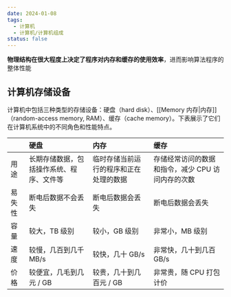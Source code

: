 ```yaml
---
date: 2024-01-08
tags:
  - 计算机
  - 计算机/计算机组成
status: false
---
```

**物理结构在很大程度上决定了程序对内存和缓存的使用效率**，进而影响算法程序的整体性能

## 计算机存储设备

计算机中包括三种类型的存储设备：硬盘（hard disk）、[[Memory 内存|内存]]（random-access memory, RAM）、缓存（cache memory）。下表展示了它们在计算机系统中的不同角色和性能特点。

|     | 硬盘                   | 内存                  | 缓存                          |
|:----|:---------------------|:--------------------|:----------------------------|
| 用途  | 长期存储数据，包括操作系统、程序、文件等 | 临时存储当前运行的程序和正在处理的数据 | 存储经常访问的数据和指令，减少 CPU 访问内存的次数 |
| 易失性 | 断电后数据不会丢失            | 断电后数据会丢失            | 断电后数据会丢失                    |
| 容量  | 较大，TB 级别             | 较小，GB 级别            | 非常小，MB 级别                   |
| 速度  | 较慢，几百到几千 MB/s        | 较快，几十 GB/s          | 非常快，几十到几百 GB/s              |
| 价格  | 较便宜，几毛到几元 / GB       | 较贵，几十到几百元 / GB      | 非常贵，随 CPU 打包计价              |  
